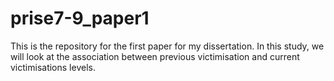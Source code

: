 # prise7-9_paper1
This is the repository for the first paper for my dissertation. In this study, we will look at the association between previous victimisation and current victimisations levels.
